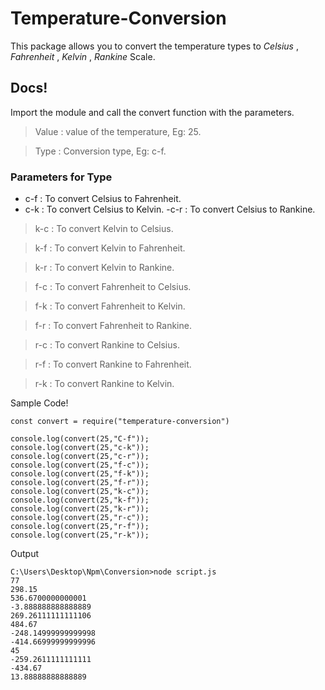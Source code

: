 # **Temperature-Conversion**

This package allows you to convert the temperature
types to _Celsius_ , _Fahrenheit_ , _Kelvin_ , _Rankine_ Scale.

## Docs!

Import the module and call the convert function with the parameters.
> Value : value of the temperature, Eg: 25.

> Type : Conversion type, Eg: c-f.

### Parameters for Type
- c-f : To convert Celsius to Fahrenheit.
- c-k : To convert Celsius to Kelvin.
-c-r : To convert Celsius to Rankine.

> k-c : To convert Kelvin to Celsius.

> k-f : To convert Kelvin to Fahrenheit.

> k-r : To convert Kelvin to Rankine.

> f-c : To convert Fahrenheit to Celsius.

> f-k : To convert Fahrenheit to Kelvin.

> f-r : To convert Fahrenheit to Rankine.

> r-c : To convert Rankine to Celsius.

> r-f : To convert Rankine to Fahrenheit.

> r-k : To convert Rankine to Kelvin.

Sample Code!
```
const convert = require("temperature-conversion")

console.log(convert(25,"C-f"));
console.log(convert(25,"c-k"));
console.log(convert(25,"c-r"));
console.log(convert(25,"f-c"));
console.log(convert(25,"f-k"));
console.log(convert(25,"f-r"));
console.log(convert(25,"k-c"));
console.log(convert(25,"k-f"));
console.log(convert(25,"k-r"));
console.log(convert(25,"r-c"));
console.log(convert(25,"r-f"));
console.log(convert(25,"r-k"));

```
Output
```
C:\Users\Desktop\Npm\Conversion>node script.js
77
298.15
536.6700000000001
-3.888888888888889
269.26111111111106
484.67
-248.14999999999998
-414.66999999999996
45
-259.2611111111111
-434.67
13.88888888888889
```
